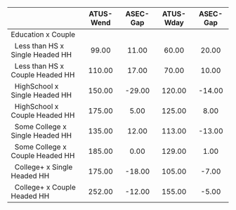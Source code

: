
|                      |    ATUS-Wend |     ASEC-Gap |    ATUS-Wday |     ASEC-Gap |
| -------------------- | :----------: | :----------: | :----------: | :----------: |
| Education x Couple   |              |              |              |              |
| &nbsp;&nbsp;Less than HS x Single Headed HH |        99.00 |        11.00 |        60.00 |        20.00 |
| &nbsp;&nbsp;Less than HS x Couple Headed HH |       110.00 |        17.00 |        70.00 |        10.00 |
| &nbsp;&nbsp;HighSchool x Single Headed HH |       150.00 |       -29.00 |       120.00 |       -14.00 |
| &nbsp;&nbsp;HighSchool x Couple Headed HH |       175.00 |         5.00 |       125.00 |         8.00 |
| &nbsp;&nbsp;Some College x Single Headed HH |       135.00 |        12.00 |       113.00 |       -13.00 |
| &nbsp;&nbsp;Some College x Couple Headed HH |       185.00 |         0.00 |       129.00 |         1.00 |
| &nbsp;&nbsp;College+ x Single Headed HH |       175.00 |       -18.00 |       105.00 |        -7.00 |
| &nbsp;&nbsp;College+ x Couple Headed HH |       252.00 |       -12.00 |       155.00 |        -5.00 |

